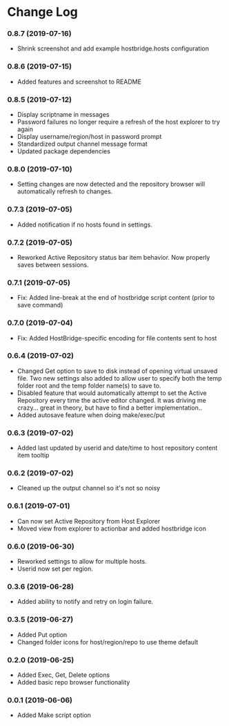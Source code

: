 # Change Log


### 0.8.7 (2019-07-16)
* Shrink screenshot and add example hostbridge.hosts configuration


### 0.8.6 (2019-07-15)
* Added features and screenshot to README


### 0.8.5 (2019-07-12)
* Display scriptname in messages
* Password failures no longer require a refresh of the host explorer to try again
* Display username/region/host in password prompt  
* Standardized output channel message format
* Updated package dependencies


### 0.8.0 (2019-07-10)
* Setting changes are now detected and the repository browser will automatically refresh to changes.  


### 0.7.3 (2019-07-05)
* Added notification if no hosts found in settings.


### 0.7.2 (2019-07-05)
* Reworked Active Repository status bar item behavior.  Now properly saves between sessions.


### 0.7.1 (2019-07-05)
* Fix: Added line-break at the end of hostbridge script content (prior to save command)


### 0.7.0 (2019-07-04)
* Fix: Added HostBridge-specific encoding for file contents sent to host


### 0.6.4 (2019-07-02)
* Changed Get option to save to disk instead of opening virtual unsaved file.  Two new settings also added to 
allow user to specify both the temp folder root and the temp folder name(s) to save to.
* Disabled feature that would automatically attempt to set the Active Repository every time the active editor changed.
It was driving me crazy...  great in theory, but have to find a better implementation..
* Added autosave feature when doing make/exec/put


### 0.6.3 (2019-07-02)
* Added last updated by userid and date/time to host repository content item tooltip


### 0.6.2 (2019-07-02)
* Cleaned up the output channel so it's not so noisy


### 0.6.1 (2019-07-01)
* Can now set Active Repository from Host Explorer
* Moved view from explorer to actionbar and added hostbridge icon


### 0.6.0 (2019-06-30)
* Reworked settings to allow for multiple hosts.  
* Userid now set per region.


### 0.3.6 (2019-06-28)
* Added ability to notify and retry on login failure.


### 0.3.5 (2019-06-27)
* Added Put option
* Changed folder icons for host/region/repo to use theme default

### 0.2.0 (2019-06-25)
* Added Exec, Get, Delete options
* Added basic repo browser functionality


### 0.0.1 (2019-06-06)
* Added Make script option
